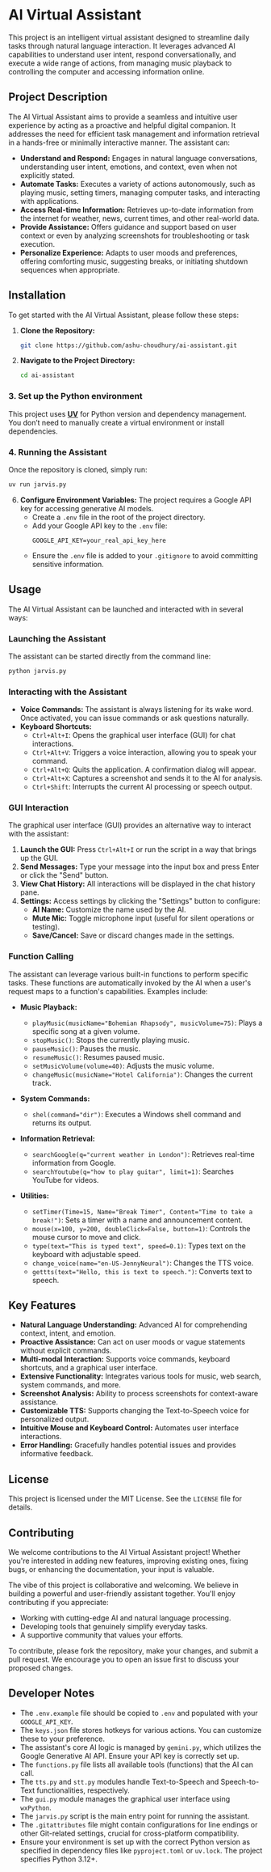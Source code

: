 # AI Virtual Assistant

This project is an intelligent virtual assistant designed to streamline daily tasks through natural language interaction. It leverages advanced AI capabilities to understand user intent, respond conversationally, and execute a wide range of actions, from managing music playback to controlling the computer and accessing information online.

## Project Description

The AI Virtual Assistant aims to provide a seamless and intuitive user experience by acting as a proactive and helpful digital companion. It addresses the need for efficient task management and information retrieval in a hands-free or minimally interactive manner. The assistant can:

*   **Understand and Respond:** Engages in natural language conversations, understanding user intent, emotions, and context, even when not explicitly stated.
*   **Automate Tasks:** Executes a variety of actions autonomously, such as playing music, setting timers, managing computer tasks, and interacting with applications.
*   **Access Real-time Information:** Retrieves up-to-date information from the internet for weather, news, current times, and other real-world data.
*   **Provide Assistance:** Offers guidance and support based on user context or even by analyzing screenshots for troubleshooting or task execution.
*   **Personalize Experience:** Adapts to user moods and preferences, offering comforting music, suggesting breaks, or initiating shutdown sequences when appropriate.

## Installation

To get started with the AI Virtual Assistant, please follow these steps:

1.  **Clone the Repository:**
    ```bash
    git clone https://github.com/ashu-choudhury/ai-assistant.git
    ```

2.  **Navigate to the Project Directory:**
    ```bash
    cd ai-assistant
    ```

### 3. Set up the Python environment

This project uses **[UV](https://github.com/astral-sh/uv)** for Python version and dependency management.  
You don’t need to manually create a virtual environment or install dependencies.

### 4. Running the Assistant

Once the repository is cloned, simply run:

```bash
uv run jarvis.py
```

6.  **Configure Environment Variables:**
    The project requires a Google API key for accessing generative AI models.
    *   Create a `.env` file in the root of the project directory.
    *   Add your Google API key to the `.env` file:
        ```
        GOOGLE_API_KEY=your_real_api_key_here
        ```
    *   Ensure the `.env` file is added to your `.gitignore` to avoid committing sensitive information.

## Usage

The AI Virtual Assistant can be launched and interacted with in several ways:

### Launching the Assistant

The assistant can be started directly from the command line:

```bash
python jarvis.py
```

### Interacting with the Assistant

*   **Voice Commands:** The assistant is always listening for its wake word. Once activated, you can issue commands or ask questions naturally.
*   **Keyboard Shortcuts:**
    *   `Ctrl+Alt+I`: Opens the graphical user interface (GUI) for chat interactions.
    *   `Ctrl+Alt+V`: Triggers a voice interaction, allowing you to speak your command.
    *   `Ctrl+Alt+Q`: Quits the application. A confirmation dialog will appear.
    *   `Ctrl+Alt+X`: Captures a screenshot and sends it to the AI for analysis.
    *   `Ctrl+Shift`: Interrupts the current AI processing or speech output.

### GUI Interaction

The graphical user interface (GUI) provides an alternative way to interact with the assistant:

1.  **Launch the GUI:** Press `Ctrl+Alt+I` or run the script in a way that brings up the GUI.
2.  **Send Messages:** Type your message into the input box and press Enter or click the "Send" button.
3.  **View Chat History:** All interactions will be displayed in the chat history pane.
4.  **Settings:** Access settings by clicking the "Settings" button to configure:
    *   **AI Name:** Customize the name used by the AI.
    *   **Mute Mic:** Toggle microphone input (useful for silent operations or testing).
    *   **Save/Cancel:** Save or discard changes made in the settings.

### Function Calling

The assistant can leverage various built-in functions to perform specific tasks. These functions are automatically invoked by the AI when a user's request maps to a function's capabilities. Examples include:

*   **Music Playback:**
    *   `playMusic(musicName="Bohemian Rhapsody", musicVolume=75)`: Plays a specific song at a given volume.
    *   `stopMusic()`: Stops the currently playing music.
    *   `pauseMusic()`: Pauses the music.
    *   `resumeMusic()`: Resumes paused music.
    *   `setMusicVolume(volume=40)`: Adjusts the music volume.
    *   `changeMusic(musicName="Hotel California")`: Changes the current track.

*   **System Commands:**
    *   `shel(command="dir")`: Executes a Windows shell command and returns its output.

*   **Information Retrieval:**
    *   `searchGoogle(q="current weather in London")`: Retrieves real-time information from Google.
    *   `searchYoutube(q="how to play guitar", limit=1)`: Searches YouTube for videos.

*   **Utilities:**
    *   `setTimer(Time=15, Name="Break Timer", Content="Time to take a break!")`: Sets a timer with a name and announcement content.
    *   `mouse(x=100, y=200, doubleClick=False, button=1)`: Controls the mouse cursor to move and click.
    *   `type(text="This is typed text", speed=0.1)`: Types text on the keyboard with adjustable speed.
    *   `change_voice(name="en-US-JennyNeural")`: Changes the TTS voice.
    *   `gettts(text="Hello, this is text to speech.")`: Converts text to speech.

## Key Features

*   **Natural Language Understanding:** Advanced AI for comprehending context, intent, and emotion.
*   **Proactive Assistance:** Can act on user moods or vague statements without explicit commands.
*   **Multi-modal Interaction:** Supports voice commands, keyboard shortcuts, and a graphical user interface.
*   **Extensive Functionality:** Integrates various tools for music, web search, system commands, and more.
*   **Screenshot Analysis:** Ability to process screenshots for context-aware assistance.
*   **Customizable TTS:** Supports changing the Text-to-Speech voice for personalized output.
*   **Intuitive Mouse and Keyboard Control:** Automates user interface interactions.
*   **Error Handling:** Gracefully handles potential issues and provides informative feedback.

## License

This project is licensed under the MIT License. See the `LICENSE` file for details.

## Contributing

We welcome contributions to the AI Virtual Assistant project! Whether you're interested in adding new features, improving existing ones, fixing bugs, or enhancing the documentation, your input is valuable.

The vibe of this project is collaborative and welcoming. We believe in building a powerful and user-friendly assistant together. You'll enjoy contributing if you appreciate:

*   Working with cutting-edge AI and natural language processing.
*   Developing tools that genuinely simplify everyday tasks.
*   A supportive community that values your efforts.

To contribute, please fork the repository, make your changes, and submit a pull request. We encourage you to open an issue first to discuss your proposed changes.

## Developer Notes

*   The `.env.example` file should be copied to `.env` and populated with your `GOOGLE_API_KEY`.
*   The `keys.json` file stores hotkeys for various actions. You can customize these to your preference.
*   The assistant's core AI logic is managed by `gemini.py`, which utilizes the Google Generative AI API. Ensure your API key is correctly set up.
*   The `functions.py` file lists all available tools (functions) that the AI can call.
*   The `tts.py` and `stt.py` modules handle Text-to-Speech and Speech-to-Text functionalities, respectively.
*   The `gui.py` module manages the graphical user interface using `wxPython`.
*   The `jarvis.py` script is the main entry point for running the assistant.
*   The `.gitattributes` file might contain configurations for line endings or other Git-related settings, crucial for cross-platform compatibility.
*   Ensure your environment is set up with the correct Python version as specified in dependency files like `pyproject.toml` or `uv.lock`. The project specifies Python 3.12+.